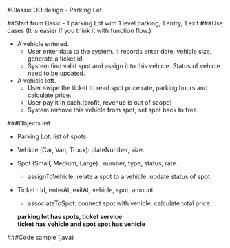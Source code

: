 #Classic OO design - Parking Lot

##Start from Basic - 1 parking Lot with 1 level parking, 1 entry, 1 exit
###Use cases (It is easier if you think it with function flow.)
- A vehicle entered.
   - User enter data to the system. It records enter date, vehicle size, generate a ticket id.
   - System find valid spot and assign it to this vehicle. Status of vehicle need to be updated.
- A vehicle left.
   - User swipe the ticket to read spot price rate, parking hours and calculate price.
   - User pay it in cash.(profit, revenue is out of scope)
   - System remove this vehicle from spot, set spot back to free.
     
###Objects list
- Parking Lot: list of spots. 
- Vehicle (Car, Van, Truck): plateNumber, size.
- Spot (Small, Medium, Large) : number, type, status, rate. 
  - assignToVehicle: relate a spot to a vehicle. update status of spot. 
- Ticket : Id, enterAt, exitAt, vehicle, spot, amount. 
  - associateToSpot: connect spot with vehicle. calculate total price.
  
  **parking lot has spots, ticket service**  
  **ticket has vehicle and spot**
  **spot has vehicle**

###Code sample (java)
